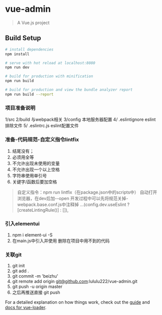 # vue-admin

> A Vue.js project

## Build Setup

``` bash
# install dependencies
npm install

# serve with hot reload at localhost:8080
npm run dev

# build for production with minification
npm run build

# build for production and view the bundle analyzer report
npm run build --report
```

### 项目准备说明
1/src
2/build  与webpack相关
3/config   本地服务器配置
4/ .eslintignore  eslint排除文件
5/ .eslintrc.js  eslint配置文件
### 准备-代码规范-自定义指令lintfix
1. 结尾没有；
2. 必须用全等
3. 不允许出现未使用的变量
4. 不允许出现一个以上空格
5. 字符串使用单引号
6. 关键字/函数后要加空格

>自定义指令：npm run lintfix（在package.json中的scripts中）
>自动打开浏览器，在dev后加--open
>开发过程中可以先将规范关掉-webpack.base.conf.js中注释掉
...(config.dev.useEslint ? [createLintingRule()] : []),

### 引入elementui
1. npm i element-ui -S
2. 在main.js中引入并使用
删除在项目中用不到的代码

### 关联git
1. git init
2. git add .
3. git commit -m 'beizhu'
4. git remote add origin git@github.com:lululu222/vue-admin.git
5. git push -u origin master
6. 之后再推送直接 git push






For a detailed explanation on how things work, check out the [guide](http://vuejs-templates.github.io/webpack/) and [docs for vue-loader](http://vuejs.github.io/vue-loader).
